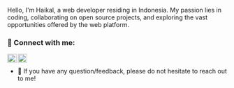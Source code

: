 
Hello, I'm Haikal, a web developer residing in Indonesia. My passion lies in coding, collaborating on open source projects, and exploring the vast opportunities offered by the web platform.

### 🤝 Connect with me:

<a href="https://www.linkedin.com/in/haikalramadhan/"><img align="left" src="https://raw.githubusercontent.com/yushi1007/yushi1007/main/images/linkedin.svg" alt="Haikal Ramadhan | LinkedIn" width="21px"/></a>
<a href="https://www.instagram.com/soon.haikal/"><img align="left" src="https://raw.githubusercontent.com/yushi1007/yushi1007/main/images/instagram.svg" alt="Haikal Ramadhan | Instagram" width="21px"/></a>
</br>
- 💬 If you have any question/feedback, please do not hesitate to reach out to me!
